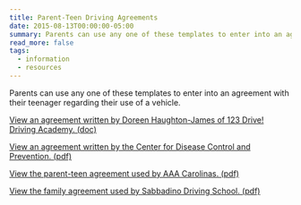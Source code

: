 ```yaml
---
title: Parent-Teen Driving Agreements
date: 2015-08-13T00:00:00-05:00
summary: Parents can use any one of these templates to enter into an agreement with their teenager regarding their use of a vehicle.
read_more: false
tags:
  - information
  - resources
---
```

Parents can use any one of these templates to enter into an agreement with their teenager regarding their use of a vehicle.

[View an agreement written by Doreen Haughton-James of 123 Drive! Driving Academy. (doc)](http://www.123drivedrivingacademy.com/Teen_Driver_Contract.doc)

[View an agreement written by the Center for Disease Control and Prevention. (pdf)](https://www.cdc.gov/parentsarethekey/pdf/patk_2014_teenparent_agreement_aap-a.pdf)

[View the parent-teen agreement used by AAA Carolinas. (pdf)](http://teendriving.aaa.com/wp-content/uploads/2015/01/Parent.Teen_.Driving.Agreement.pdf)

[View the family agreement used by Sabbadino Driving School. (pdf)](https://www.sabbdriving.com/docs/SabbadinoDrivingSchoolFamilyAgreement.pdf)